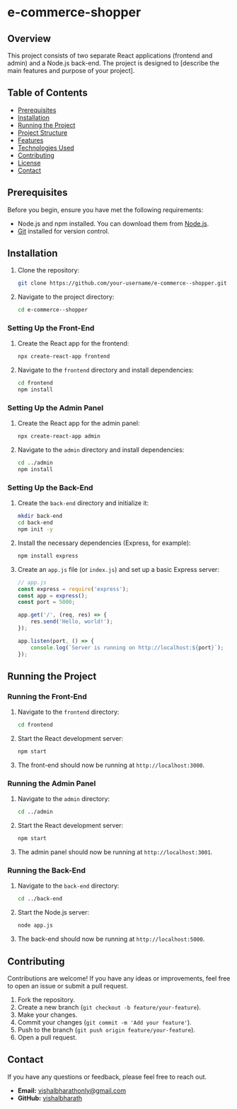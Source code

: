 # e-commerce-shopper

## Overview

This project consists of two separate React applications (frontend and admin) and a Node.js back-end. The project is designed to [describe the main features and purpose of your project].

## Table of Contents

- [Prerequisites](#prerequisites)
- [Installation](#installation)
- [Running the Project](#running-the-project)
- [Project Structure](#project-structure)
- [Features](#features)
- [Technologies Used](#technologies-used)
- [Contributing](#contributing)
- [License](#license)
- [Contact](#contact)

## Prerequisites

Before you begin, ensure you have met the following requirements:

- Node.js and npm installed. You can download them from [Node.js](https://nodejs.org/).
- [Git](https://git-scm.com/) installed for version control.

## Installation

1. Clone the repository:

    ```bash
    git clone https://github.com/your-username/e-commerce--shopper.git
    ```

2. Navigate to the project directory:

    ```bash
    cd e-commerce--shopper
    ```

### Setting Up the Front-End

1. Create the React app for the frontend:

    ```bash
    npx create-react-app frontend
    ```

2. Navigate to the `frontend` directory and install dependencies:

    ```bash
    cd frontend
    npm install
    ```

### Setting Up the Admin Panel

1. Create the React app for the admin panel:

    ```bash
    npx create-react-app admin
    ```

2. Navigate to the `admin` directory and install dependencies:

    ```bash
    cd ../admin
    npm install
    ```

### Setting Up the Back-End

1. Create the `back-end` directory and initialize it:

    ```bash
    mkdir back-end
    cd back-end
    npm init -y
    ```

2. Install the necessary dependencies (Express, for example):

    ```bash
    npm install express
    ```

3. Create an `app.js` file (or `index.js`) and set up a basic Express server:

    ```javascript
    // app.js
    const express = require('express');
    const app = express();
    const port = 5000;

    app.get('/', (req, res) => {
        res.send('Hello, world!');
    });

    app.listen(port, () => {
        console.log(`Server is running on http://localhost:${port}`);
    });
    ```

## Running the Project

### Running the Front-End

1. Navigate to the `frontend` directory:

    ```bash
    cd frontend
    ```

2. Start the React development server:

    ```bash
    npm start
    ```

3. The front-end should now be running at `http://localhost:3000`.

### Running the Admin Panel

1. Navigate to the `admin` directory:

    ```bash
    cd ../admin
    ```

2. Start the React development server:

    ```bash
    npm start
    ```

3. The admin panel should now be running at `http://localhost:3001`.

### Running the Back-End

1. Navigate to the `back-end` directory:

    ```bash
    cd ../back-end
    ```

2. Start the Node.js server:

    ```bash
    node app.js
    ```

3. The back-end should now be running at `http://localhost:5000`.


## Contributing

Contributions are welcome! If you have any ideas or improvements, feel free to open an issue or submit a pull request.

1. Fork the repository.
2. Create a new branch (`git checkout -b feature/your-feature`).
3. Make your changes.
4. Commit your changes (`git commit -m 'Add your feature'`).
5. Push to the branch (`git push origin feature/your-feature`).
6. Open a pull request.



## Contact

If you have any questions or feedback, please feel free to reach out.

- **Email:** vishalbharathonly@gmail.com
- **GitHub:** [vishalbharath](https://github.com/vishalbharath)
